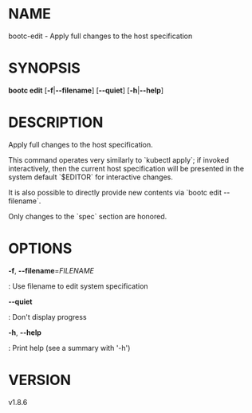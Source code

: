 # NAME

bootc-edit - Apply full changes to the host specification

# SYNOPSIS

**bootc edit** \[**-f**\|**\--filename**\] \[**\--quiet**\]
\[**-h**\|**\--help**\]

# DESCRIPTION

Apply full changes to the host specification.

This command operates very similarly to \`kubectl apply\`; if invoked
interactively, then the current host specification will be presented in
the system default \`\$EDITOR\` for interactive changes.

It is also possible to directly provide new contents via \`bootc edit
\--filename\`.

Only changes to the \`spec\` section are honored.

# OPTIONS

**-f**, **\--filename**=*FILENAME*

:   Use filename to edit system specification

**\--quiet**

:   Don\'t display progress

**-h**, **\--help**

:   Print help (see a summary with \'-h\')

# VERSION

v1.8.6
